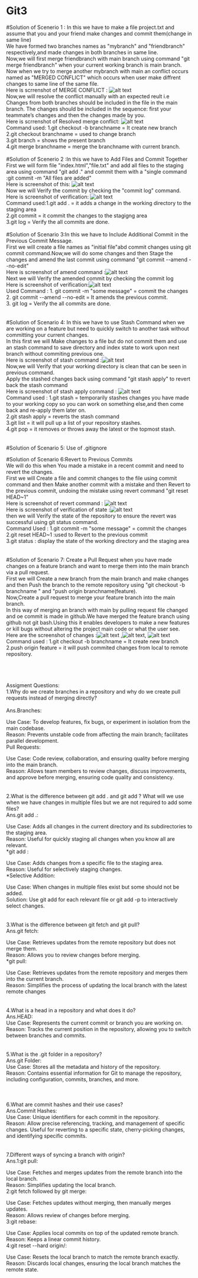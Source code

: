# Git3
#Solution of Scenerio 1 : In this we have to make a file project.txt and assume that you and your friend make changes and commit them(change in same line)<br>
We have formed two branches names as "mybranch" and "friendbranch" respectively,and made changes in both branches in same line.<br>
Now,we will first merge friendbranch with main branch using command "git merge friendbranch" when your current working branch is main branch.<br>
Now when we try to merge another mybranch with main an conflict occurs named as "MERGED CONFLICT" which occurs when user make diffrent changes to same line of the same file.<br>
Here is scrrenshot of MERGE CONFLICT : ![alt text](<merge conlict ss.jpg>)                      <br>
Now,we will resolve the conflict manually with an expected reult i.e  Changes from both branches should be included in the file in the main branch. The changes should be included in the sequence: first your teammate’s changes and then the changes made by you.<br>
Here is scrrenshot of Resolved merge conflict: ![alt text](<ss of solved merge conflict.jpg>)           <br>
Command used: 1.git checkout -b branchname = It create new branch <br>
              2.git checkout branchname = used to change branch <br>
              3.git branch = shows the present branch <br>
              4.git merge branchname = merge the branchname with current branch. 
        <br>
<br>
#Solution of  Scenerio 2 :In this we have to  Add Files and Commit Together <br>
First we will form file "index.html","file.txt" and add all files to the staging area using command "git add ." and commit them with a "single command :git commit -m "All files are added"<br>
Here is screenshot of this: ![alt text](<ss second scenerio.jpg>)     <br>
Now we will Verify the commit by checking the "commit log" command.<br>
Here is screenshot of verification: ![alt text](<ss verification second.jpg>)    <br>
Command used:1.git add . = it adds a change in the working directory to the staging area <br>
            2.git commit = it commit the changes to the stagigng area <br>
            3.git log = Verify the all commits are done.
            <br>
            <br>
 #Solution of Scenario 3:In this we have to Include Additional Commit in the Previous Commit Message.<br>
 First we will create a file names as "initial file"abd commit changes using git commit command.Now,we will do some changes and then Stage the changes and amend the last commit using command "git commit --amend --no-edit"<br>
Here is screenshot of amend command :![alt text](<amend ss.jpg>)   <br>
Next we will Verify the amended commit by checking the commit log <br>
Here is screenshot of verification:![alt text](<ss verify 3rd.jpg>)    <br>
Used Command : 1. git commit -m "some message" = commit the changes <br>
               2. git commit --amend --no-edit = It amends the previous commit.<br>
               3. git log = Verify the all commits are done.<br>
               <br>
               <br>
#Solution of Scenario 4: In this we have to use Stash Command when we are working on a feature but need to quickly switch to another task without committing your current changes.  <br>
In this first we will Make changes to a file but do not commit them and use an stash command to save directory and index state to work upon next branch without commiting previous one.<br>
Here is screenshot of stash command :![alt text](<ss stash .jpg>)   <br>
Now,we will Verify that your working directory is clean that can be seen in previous command.<br>
Apply the stashed changes back using command "git stash apply" to revert back the stash command<br>
Here is screenshot of stash apply command :  ![alt text](<ss stash apply.jpg>)    <br>
Command used : 1.git stash = temporarily stashes changes you have made to your working copy so you can work on something else,and then come back and re-apply them later on.<br>
               2.git stash apply = reverts the stash command <br>
               3.git list = it will pull up a list of your repository stashes.<br>
               4.git pop = it removes or throws away the latest or the topmost stash.<br>
               <br>
               <br>
#Solution of Scenario 5: Use of .gitignore










#Solution of Scenario 6:Revert to Previous Commits <br>
We will do this when You made a mistake in a recent commit and need to revert the changes. <br>
First we will  Create a file and commit changes to the file using commit command and then Make another commit with a mistake and then Revert to the previous commit, undoing the mistake using revert command "git reset HEAD~1"<br>
Here is screenshot of revert command :  ![alt text](<ss scenerio6.jpg>)    <br>
Here is screenshot of verification of state :![alt text](<ss scenerio6.jpg>)
<br>
then we will Verify the state of the repository to ensure the revert was successful using git status command. <br>
Command Used : 1.git commit -m "some message" = commit the changes <br>
               2.git reset HEAD~1 :used to Revert to the previous commit<br>
               3.git status : display the state of the working directory and the staging area<br>
               <br>
               <br>
#Solution of Scenario 7: Create a Pull Request when you have made changes on a feature branch and want to merge them into the main branch via a pull request. <br>
First we will Create a new branch from the main branch and make changes and then Push the branch to the remote repository using "git checkout -b branchname " and "push origin branchname(feature).<br>
Now,Create a pull request to merge your feature branch into the main branch.<br>
In this way of merging an branch with main by pulling request file changed and oe commit is made in github.We have merged the feature branch using github not git bash.Using this it enables developers to make a new features or kill bugs without altering the project main code or what the user see.<br>
Here are the screenshot of changes :![alt text](<ss change1.jpg>) ,![alt text](<ss change2.jpg>), ![alt text](<ss change3.jpg>)   <br>
Command used : 1.git checkout -b branchname = It create new branch <br>
               2.push origin feature = it will push commited changes from local to remote repository.<br>
               <br>
               <br>
               <br>
               <br>
Assigment Questions: <br>
1.Why do we create branches in a repository and why do we create pull requests instead of merging directly?<br>
<br>
Ans.Branches:<br>

Use Case: To develop features, fix bugs, or experiment in isolation from the main codebase.<br>
Reason: Prevents unstable code from affecting the main branch; facilitates parallel development.<br>
Pull Requests:<br>

Use Case: Code review, collaboration, and ensuring quality before merging into the main branch.<br>
Reason: Allows team members to review changes, discuss improvements, and approve before merging, ensuring code quality and consistency.  <br>
<br>
<br>
2.What is the difference between git add . and git add <filename>? What will we use when we have changes in multiple files but we are not required to add some files?<br>
Ans.git add .:<br>

Use Case: Adds all changes in the current directory and its subdirectories to the staging area.<br>
Reason: Useful for quickly staging all changes when you know all are relevant.<br>
*git add <filename>:<br>

Use Case: Adds changes from a specific file to the staging area.<br>
Reason: Useful for selectively staging changes.<br>
*Selective Addition:<br>

Use Case: When changes in multiple files exist but some should not be added.<br>
Solution: Use git add <filename> for each relevant file or git add -p to interactively select changes.<br>
<br>
<br>
3.What is the difference between git fetch and git pull?<br>
Ans.git fetch:<br>

Use Case: Retrieves updates from the remote repository but does not merge them.<br>
Reason: Allows you to review changes before merging.<br>
*git pull:<br>

Use Case: Retrieves updates from the remote repository and merges them into the current branch.<br>
Reason: Simplifies the process of updating the local branch with the latest remote changes<br>
<br>
<br>
4.What is a head in a repository and what does it do?<br>
Ans.HEAD:<br>
Use Case: Represents the current commit or branch you are working on.<br>
Reason: Tracks the current position in the repository, allowing you to switch between branches and commits.<br>
<br>
<br>
5.What is the .git folder in a repository?<br>
Ans.git Folder:<br>
Use Case: Stores all the metadata and history of the repository.<br>
Reason: Contains essential information for Git to manage the repository, including configuration, commits, branches, and more. <br>   
<br>
<br>
6.What are commit hashes and their use cases?<br>
Ans.Commit Hashes:<br>
Use Case: Unique identifiers for each commit in the repository.<br>
Reason: Allow precise referencing, tracking, and management of specific changes. Useful for reverting to a specific state, cherry-picking changes, and identifying specific commits.  <br>
<br>
<br>
7.Different ways of syncing a branch with origin?<br>
Ans.1:git pull:<br>

Use Case: Fetches and merges updates from the remote branch into the local branch.<br>
Reason: Simplifies updating the local branch.<br>
2:git fetch followed by git merge:<br>

Use Case: Fetches updates without merging, then manually merges updates.<br>
Reason: Allows review of changes before merging.<br>
3:git rebase:<br>

Use Case: Applies local commits on top of the updated remote branch.<br>
Reason: Keeps a linear commit history.<br>
4:git reset --hard origin/<branch>:<br>

Use Case: Resets the local branch to match the remote branch exactly.<br>
Reason: Discards local changes, ensuring the local branch matches the remote state.<br>









    
